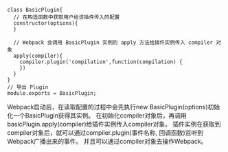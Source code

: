 ```
class BasicPlugin{
  // 在构造函数中获取用户给该插件传入的配置
  constructor(options){
  }

  // Webpack 会调用 BasicPlugin 实例的 apply 方法给插件实例传入 compiler 对象
  apply(compiler){
    compiler.plugin('compilation',function(compilation) {
    })
  }
}
// 导出 Plugin
module.exports = BasicPlugin;

```

Webpack启动后，在读取配置的过程中会先执行new BasicPlugin(options)初始化一个BasicPlugin获得其实例。 在初始化compiler对象后，再调用basicPlugin.apply(compiler)给插件实例传入compiler对象。 插件实例在获取到compiler对象后，就可以通过compiler.plugin(事件名称, 回调函数)监听到Webpack广播出来的事件。 并且可以通过compiler对象去操作Webpack。